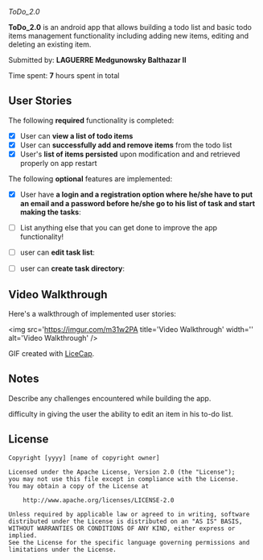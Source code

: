 *ToDo_2.0*

**ToDo_2.0** is an android app that allows building a todo list and basic todo items management functionality including adding new items, editing and deleting an existing item.

Submitted by: **LAGUERRE Medgunowsky Balthazar II**

Time spent: **7** hours spent in total

## User Stories

The following **required** functionality is completed:

* [x] User can **view a list of todo items**
* [x] User can **successfully add and remove items** from the todo list
* [x] User's **list of items persisted** upon modification and and retrieved properly on app restart

The following **optional** features are implemented:

* [x] User have **a login and a registration option where he/she have to put an email and a password before he/she go to his list of task and start making the tasks**:

* [ ] List anything else that you can get done to improve the app functionality!
* [ ] user can **edit task list**:
* [ ] user can **create task directory**:


## Video Walkthrough

Here's a walkthrough of implemented user stories:

<img src='https://imgur.com/m31w2PA title='Video Walkthrough' width='' alt='Video Walkthrough' />

GIF created with [LiceCap](http://www.cockos.com/licecap/).

## Notes

Describe any challenges encountered while building the app.

difficulty in giving the user the ability to edit an item in his to-do list.

## License

    Copyright [yyyy] [name of copyright owner]

    Licensed under the Apache License, Version 2.0 (the "License");
    you may not use this file except in compliance with the License.
    You may obtain a copy of the License at

        http://www.apache.org/licenses/LICENSE-2.0

    Unless required by applicable law or agreed to in writing, software
    distributed under the License is distributed on an "AS IS" BASIS,
    WITHOUT WARRANTIES OR CONDITIONS OF ANY KIND, either express or implied.
    See the License for the specific language governing permissions and
    limitations under the License.
